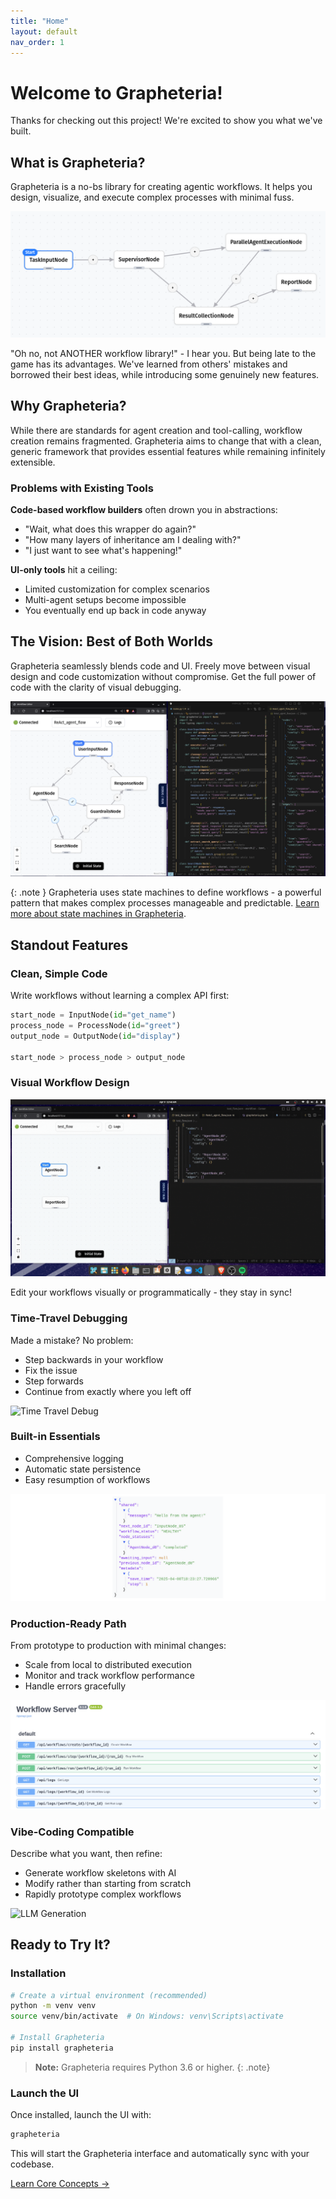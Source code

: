 ```yaml
---
title: "Home"
layout: default
nav_order: 1
---
```


# Welcome to Grapheteria!

Thanks for checking out this project! We're excited to show you what we've built.

## What is Grapheteria?

Grapheteria is a no-bs library for creating agentic workflows. It helps you design, visualize, and execute complex processes with minimal fuss.

![Workflow Concept](assets/workflow-concept.png)
<!-- An illustration showing a workflow with nodes, edges, and agents working together -->

"Oh no, not ANOTHER workflow library!" - I hear you. But being late to the game has its advantages. We've learned from others' mistakes and borrowed their best ideas, while introducing some genuinely new features.

## Why Grapheteria?

While there are standards for agent creation and tool-calling, workflow creation remains fragmented. Grapheteria aims to change that with a clean, generic framework that provides essential features while remaining infinitely extensible.

### Problems with Existing Tools

**Code-based workflow builders** often drown you in abstractions:
- "Wait, what does this wrapper do again?" 
- "How many layers of inheritance am I dealing with?"
- "I just want to see what's happening!"

**UI-only tools** hit a ceiling:
- Limited customization for complex scenarios
- Multi-agent setups become impossible
- You eventually end up back in code anyway

## The Vision: Best of Both Worlds

Grapheteria seamlessly blends code and UI. Freely move between visual design and code customization without compromise. Get the full power of code with the clarity of visual debugging.

![Code-UI Sync](assets/workflow.png)
<!-- An animated GIF showing changes in code immediately reflected in the UI and vice versa -->


{: .note }
Grapheteria uses state machines to define workflows - a powerful pattern that makes complex processes manageable and predictable. [Learn more about state machines in Grapheteria](Concepts/state_machines).


## Standout Features

### Clean, Simple Code
Write workflows without learning a complex API first:

```python
start_node = InputNode(id="get_name")
process_node = ProcessNode(id="greet")
output_node = OutputNode(id="display")

start_node > process_node > output_node
```

### Visual Workflow Design
![Workflow Editor](assets/code_sync.gif)
<!-- A screenshot of the Grapheteria workflow editor with nodes, edges, and a properties panel -->

Edit your workflows visually or programmatically - they stay in sync!

### Time-Travel Debugging
Made a mistake? No problem:
- Step backwards in your workflow
- Fix the issue
- Step forwards
- Continue from exactly where you left off

![Time Travel Debug](assets/debug.gif)
<!-- An animated GIF showing someone debugging, going back in time, fixing a node, and continuing -->

### Built-in Essentials
- Comprehensive logging
- Automatic state persistence
- Easy resumption of workflows

![Logging Demo](Core/UI/assets/logs/log_run_details.png)
<!-- A screenshot showing logs and state persistence in action -->

### Production-Ready Path
From prototype to production with minimal changes:
- Scale from local to distributed execution
- Monitor and track workflow performance
- Handle errors gracefully

![Scaling Diagram](assets/scaling.png)
<!-- An illustration showing workflow scaling from local to distributed environments -->

### Vibe-Coding Compatible
Describe what you want, then refine:
- Generate workflow skeletons with AI
- Modify rather than starting from scratch
- Rapidly prototype complex workflows

![LLM Generation](assets/llm_generate.gif)
<!-- An animated GIF showing a text prompt being turned into a workflow -->

## Ready to Try It?

### Installation

```bash
# Create a virtual environment (recommended)
python -m venv venv
source venv/bin/activate  # On Windows: venv\Scripts\activate

# Install Grapheteria
pip install grapheteria
```

> **Note:** Grapheteria requires Python 3.6 or higher.
{: .note}

### Launch the UI

Once installed, launch the UI with:

```bash
grapheteria
```

This will start the Grapheteria interface and automatically sync with your codebase.

<div class="d-flex justify-content-center mt-4">
  <a href="Core" class="btn btn-primary btn-sm px-3 py-2 mb-4">Learn Core Concepts →</a>
</div>


